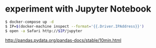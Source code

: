# experiment with Jupyter Notebook

```bash
$ docker-compose up -d
$ IP=$(docker-machine inspect --format='{{.Driver.IPAddress}}')
$ open -a Safari http://$IP/jupyter
```

http://pandas.pydata.org/pandas-docs/stable/10min.html
